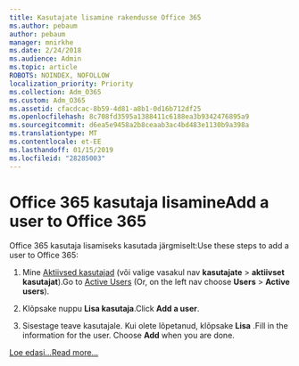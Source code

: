 ```yaml
---
title: Kasutajate lisamine rakendusse Office 365
ms.author: pebaum
author: pebaum
manager: mnirkhe
ms.date: 2/24/2018
ms.audience: Admin
ms.topic: article
ROBOTS: NOINDEX, NOFOLLOW
localization_priority: Priority
ms.collection: Adm_O365
ms.custom: Adm_O365
ms.assetid: cfacdcac-8b59-4d81-a8b1-0d16b712df25
ms.openlocfilehash: 8c708fd3595a1388411c6188ea3b9342476895a9
ms.sourcegitcommit: d6ea5e9458a2b8ceaab3ac4bd483e1130b9a398a
ms.translationtype: MT
ms.contentlocale: et-EE
ms.lasthandoff: 01/15/2019
ms.locfileid: "28285003"
---
```

# <a name="add-a-user-to-office-365"></a><span data-ttu-id="3c310-102">Office 365 kasutaja lisamine</span><span class="sxs-lookup"><span data-stu-id="3c310-102">Add a user to Office 365</span></span>

<span data-ttu-id="3c310-103">Office 365 kasutaja lisamiseks kasutada järgmiselt:</span><span class="sxs-lookup"><span data-stu-id="3c310-103">Use these steps to add a user to Office 365:</span></span>
  
1. <span data-ttu-id="3c310-104">Mine [Aktiivsed kasutajad](https://support.office.com/article/https://portal.office.com/adminportal/home.aspx#/users) (või valige vasakul nav **kasutajate** \> **aktiivset kasutajat**).</span><span class="sxs-lookup"><span data-stu-id="3c310-104">Go to [Active Users](https://support.office.com/article/https://portal.office.com/adminportal/home.aspx#/users) (Or, on the left nav choose **Users** \> **Active users**).</span></span>
    
2. <span data-ttu-id="3c310-105">Klõpsake nuppu **Lisa kasutaja**.</span><span class="sxs-lookup"><span data-stu-id="3c310-105">Click **Add a user**.</span></span>
    
3. <span data-ttu-id="3c310-p101">Sisestage teave kasutajale. Kui olete lõpetanud, klõpsake **Lisa** .</span><span class="sxs-lookup"><span data-stu-id="3c310-p101">Fill in the information for the user. Choose **Add** when you are done.</span></span> 
    
[<span data-ttu-id="3c310-108">Loe edasi...</span><span class="sxs-lookup"><span data-stu-id="3c310-108">Read more...</span></span>](https://support.office.com/article/1970f7d6-03b5-442f-b385-5880b9c256ec)
  

